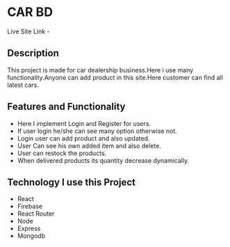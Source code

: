 # CAR BD

Live Site Link - 

## Description

This project is made for car dealership business.Here i use many functionality.Anyone can add product in this site.Here customer can find all latest cars.

## Features and Functionality

* Here I implement Login and Register for users.
* If user login he/she can see many option otherwise not.
* Login user can add product and also updated.
* User Can see his own added item and also delete.
* User can restock the products.
* When delivered products its quantity decrease dynamically.

## Technology I use this Project

* React
* Firebase
* React Router
* Node
* Express
* Mongodb


